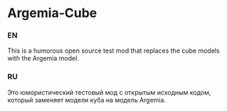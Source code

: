 # Argemia-Cube

### EN
This is a humorous open source test mod that replaces the cube models with the Argemia model.

### RU
Это юмористический тестовый мод с открытым исходным кодом, который заменяет модели куба на модель Argemia.
